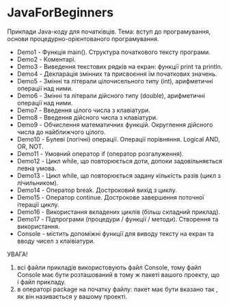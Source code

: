 # JavaForBeginners

Прикпади Java-коду для початківців. 
Тема: вступ до програмування, основи процедурно-орієнтованого програмування.

* Demo1 - Функція main(). Структура початкового тексту програми.
* Demo2 - Коментарі.
* Demo3 - Виведення текстових рядків на екран: функції print та println.
* Demo4 - Декларація змінних та присвоєння їм початкових значень.
* Demo5 - Змінні та літерали цілочисельного типу (int), арифметичні операції над ними.
* Demo6 - Змінні та літерали дійсного типу (double), арифметичні операції над ними.
* Demo7 - Введення цілого числа з клавіатури.
* Demo8 - Введення дійсного числа з клавіатури.
* Demo9 - Обчислення математичних функцій. Округлення дійсного числа до найближчого цілого.
* Demo10 - Булеві (логічні) операції. Операції порівняння. Logical AND, OR, NOT.
* Demo11 - Умовний оператор if (оператор розгалуження).
* Demo12 - Цикл while, що повторюється доти, допоки задовільняється певна умова.
* Demo13 - Цикл while, що повторюється задану кількість разів (цикл з лічильником).
* Demo14 - Оператор break. Достроковий вихід з циклу.
* Demo15 - Оператор continue. Дострокове завершення поточної ітерації циклу.
* Demo16 - Використання вкладених циклів (більш складний приклад).
* Demo17 - Підпрограми (процедури / функції / методи). Створення та використання.
* Console - містить допоміжні функції для виводу тексту на екран та вводу чисел з клаівіатури.

УВАГА! 
1) всі файли прикладів використовують файл Console, тому файл Console має бути розташований в тому ж пакеті вашого проекту, що і файл прикладу.
2) в операторі package на початку файлу: пакет має бути вказано так , як він називається у вашому проекті.

